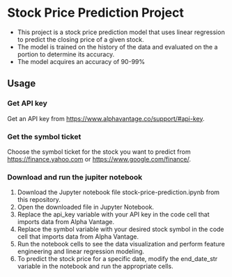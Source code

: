 # Stock Price Prediction Project

* This project is a stock price prediction model that uses linear regression to predict the closing price of a given stock. 
* The model is trained on the history of the data and evaluated on the a portion to determine its accuracy.
* The model acquires an accuracy of 90-99%
## Usage
### Get API key
Get an API key from https://www.alphavantage.co/support/#api-key.

### Get the symbol ticket
Choose the symbol ticket for the stock you want to predict from https://finance.yahoo.com or https://www.google.com/finance/.

### Download and run the jupiter notebook
1. Download the Jupyter notebook file stock-price-prediction.ipynb from this repository.
2. Open the downloaded file in Jupyter Notebook.
3. Replace the api_key variable with your API key in the code cell that imports data from Alpha Vantage.
4. Replace the symbol variable with your desired stock symbol in the code cell that imports data from Alpha Vantage.
5. Run the notebook cells to see the data visualization and perform feature engineering and linear regression modeling.
6. To predict the stock price for a specific date, modify the end_date_str variable in the notebook and run the appropriate cells.
